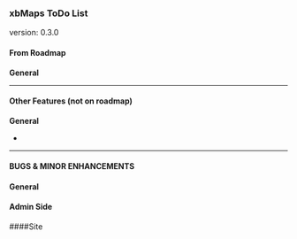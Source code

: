 ###  xbMaps ToDo List

version: 0.3.0

#### From Roadmap

**General**


-------------------------------------

#### Other Features (not on roadmap)

**General**

 - 


-----------------------------------------------

#### BUGS & MINOR ENHANCEMENTS

#### General

#### Admin Side


####Site

